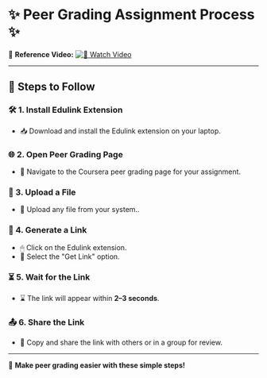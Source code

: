 # ✨ Peer Grading Assignment Process ✨

📌 **Reference Video:** [![🎥 Watch Video](https://img.shields.io/badge/Watch%20Video-Click%20Here-blue?style=for-the-badge)](https://youtu.be/lzCw1lo1uOY?si=S_fDgM3KHANI5ZN9)

---

## 📖 Steps to Follow

### 🛠 1. Install Edulink Extension
- 📥 Download and install the Edulink extension on your laptop.

### 🌐 2. Open Peer Grading Page
- 📄 Navigate to the Coursera peer grading page for your assignment.

### 📂 3. Upload a File
- 🔼 Upload any file from your system..

### 🔗 4. Generate a Link
- 🖱 Click on the Edulink extension.
- 🎯 Select the "Get Link" option.

### ⏳ 5. Wait for the Link
- ⌛ The link will appear within **2–3 seconds**.

### 📤 6. Share the Link
- 🔗 Copy and share the link with others or in a group for review.

---

🚀 **Make peer grading easier with these simple steps!**
